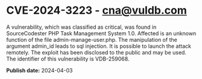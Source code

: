 # CVE-2024-3223 - cna@vuldb.com

A vulnerability, which was classified as critical, was found in SourceCodester PHP Task Management System 1.0. Affected is an unknown function of the file admin-manage-user.php. The manipulation of the argument admin_id leads to sql injection. It is possible to launch the attack remotely. The exploit has been disclosed to the public and may be used. The identifier of this vulnerability is VDB-259068.

**Publish date:** 2024-04-03
